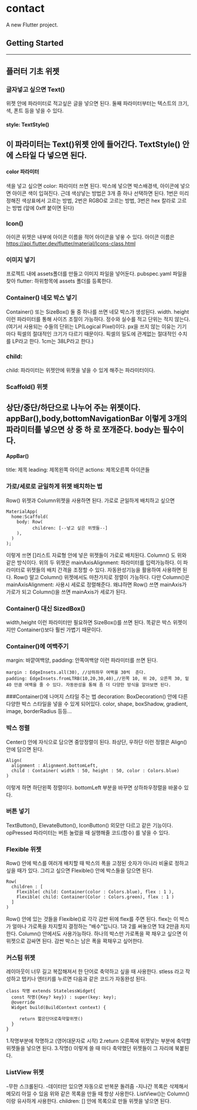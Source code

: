 # contact

A new Flutter project.

## Getting Started
--------------------
## 플러터 기초 위젯 

### 글자넣고 싶으면 Text()
 위젯 안에 파라미터로 적고싶은 글을 넣으면 된다. 둘째 파라미터부터는 텍스트의 크기, 색, 폰트 등을 넣을 수 있다.
 #### style: TextStyle()
 이 파라미터는 Text()위젯 안에 들어간다. TextStyle() 안에 스타일 다 넣으면 된다.  
 ----
 #### color 파라미터
 색을 넣고 싶으면 color: 파라미터 쓰면 된다. 박스에 넣으면 박스배경색, 아이콘에 넣으면 아이콘 색이 입혀진다. 근데 색상넣는 방법은 3개  중 하나 선택하면 된다. 1번은 미리 정해진 색상표에서 고르는 방법, 2번은 RGBO로 고르는 방법, 3번은 hex 칼라로 고르는 방법 (앞에 0xff   붙이면 된다)

### Icon() 
아이콘 위젯은 내부에 아이콘 이름을 적어 아이콘을 넣읗 수 있다. 아이콘 이름은 https://api.flutter.dev/flutter/material/Icons-class.html

### 이미지 넣기
프로젝트 내에 assets폴더를 만들고 이미지 파일을 넣어둔다. pubspec.yaml 파일을 찾아 flutter: 하위항목에 assets 폴더를 등록한다.

### Container() 네모  박스 넣기
Container() 또는 SizeBox()  둘 중 하나를 쓰면 네모 박스가 생성된다. width. height 이런 파라미터를 통해 사이즈 조절이 가능하다. 정수와 실수를 적고 단위는 적지 않는다.  (여기서 사용되는 수들의 단위는 LP(Logical Pixel)이다. px을 쓰지 않는 이유는 기기마다 픽셀의 절대적인 크기가 다르기 때문이다. 픽셀의 밀도에 관계없는 절대적인 수치를 LP라고 한다. 1cm는 38LP라고 한다.)

### child:
child: 파라미터는 위젯안에 위젯을 넣을 수 있게 해주는 파라미터이다.  

### Scaffold() 위젯
상단/중단/하단으로
나누어 주는 위젯이다. appBar(),body,bottomNavigationBar 이렇게 3개의 파라미터를 넣으면 상 중 하 로 쪼개준다.
body는 필수이다. 
----
#### AppBar()
title: 제목
leading: 제목왼쪽 아이콘 
actions: 제목오른쪽 아이콘들

### 가로/세로로 균일하게 위젯 배치하는 법
Row() 위젯과 Column위젯을 사용하면 된다. 가로로 균일하게 배치하고 싶으면 
~~~
MaterialApp(
  home:Scaffold(
    body: Row(
          children: [--넣고 싶은 위젯들--]
    ),
  )
);
~~~
이렇게 쓰면 []리스트 자료형 안에 넣은 위젯들이 가로로 배치된다. Column() 도 위와 같은 방식이다.
위의 두 위젯은 mainAxisAlignment: 파라미터를 입력가능하다. 이 파라미터로 위젯들의 배치 간격을 조정할 수 있다.
자동완성기능을 활용하여 사용하면 된다.
Row() 말고 Column() 위젯에서도 마찬가지로 정렬이 가능하다. 다만 Column()은 mainAxisAlignment: 사용시 세로로 정렬해준다.
왜냐하면 Row() 쓰면 mainAxis가 가로가 되고 Column()을 쓰면 mainAxis가 세로가 된다.

### Container() 대신 SizedBox()
width,height 이런 파라미터만 필요하면 SizeBox()를 쓰면 된다. 똑같은 박스 위젯이지만 Container()보다 훨씬 가볍기 때문이다. 

### Container()에 여백주기
margin: 바깥여백양, padding: 안쪽여백양 이런 파라미터를 쓰면 된다. 
~~~
margin : EdgeInsets.all(30), //상하좌우 여백을 30씩  준다.
padding: EdgeInsets.fromLTRB(10,20,30,40),//왼쪽 10, 위 20, 오른쪽 30, 밑 40 만큼 여백을 줄 수 있다. 자동완성을 통해 좀 더 다양한 방식을 알아보면 된다.
~~~

###Container()에 나머지 스타일 주는 법
decoration: BoxDecoration() 안에 다른 다양한 박스 스타일을 넣을 수 있게 되어있다. color, shape, boxShadow, gradient, image, borderRadius 등등...

### 박스 정렬
Center() 안에 자식으로 담으면 중앙정렬이 된다. 좌상단, 우하단 이런 정렬은 Align() 안에 담으면 된다.
~~~
Align(
  alignment : Alignment.bottomLeft,
  child : Container( width : 50, height : 50, color : Colors.blue)
)
~~~
이렇게 하면 하단왼쪽 정렬이다. bottomLeft 부분을 바꾸면 상하좌우정렬을 바꿀수 있다.

### 버튼 넣기
TextButton(), ElevateButton(), IconButton() 외모만 다르고 같은 기능이다. opPressed 파라미터는 버튼 눌렀을 때 실행해줄 코드(함수) 를 넣을 수 있다. 

### Flexible 위젯 
Row() 안에 박스를 여러개 배치할 때 박스의 폭을 고정된 숫자가 아니라 비율로 정하고 싶을 때가 있다. 그리고 싶으면 Flexible() 안에 박스들을 담으면 된다. 
~~~
Row(
  children : [
    Flexible( child: Container(color : Colors.blue), flex : 1 ),
    Flexible( child: Container(Color : Colors.green), flex : 1 )
  ]
)
~~~
Row() 안에 있는 것들을 Flexible()로 각각 감싼 뒤에 flex를 주면 된다. flex는 이 박스가 얼마나 가로폭을 차지할지 결정하는 "배수"입니다. 1과 2를 써놓으면 1대 2만큼 차지 한다. 
Column() 안에서도 사용가능하다.
하나의 박스만 가로폭을 꽉 채우고 싶으면 이 위젯으로 감싸면 된다. 감싼 박스는 남은 폭을 꽉채우고 싶어한다.

### 커스텀 위젯 
레이아웃이 너무 길고 복잡해져서 한 단어로 축약하고 싶을 때 사용한다. stless 라고 작성하고 탭키나 엔터키를 누르면 다음과 같은 코드가 자동완성 된다. 
~~~
class 작명 extends StatelessWidget{
  const 작명({Key? key}) : super(key: key);
  @override
  Widget build(BuildContext context) {

     return 짧은단어로축약할위젯()
  }
}
~~~
1.작명부분에 작명하고 (영어대문자로 시작) 
2.return 오른쪽에 위젯넣는 부분에 축약할 위젯들을 넣으면 된다.
3.작명() 이렇게 쓸 때 마다 축약했던 위젯들이 그 자리에 북붙된다.

### ListView 위젯
-무한 스크롤된다. 
-데이터만 있으면 자동으로 반복문 돌려줌 
-지나간 목록은 삭제해서 메모리 아낄 수 있음 
위와 같은 목록을 만들 때 항상 사용한다. ListView()는 Column() 이랑 유사하게 사용한다. children: [] 안에 목록으로 만들 위젯을 넣으면 된다. 
